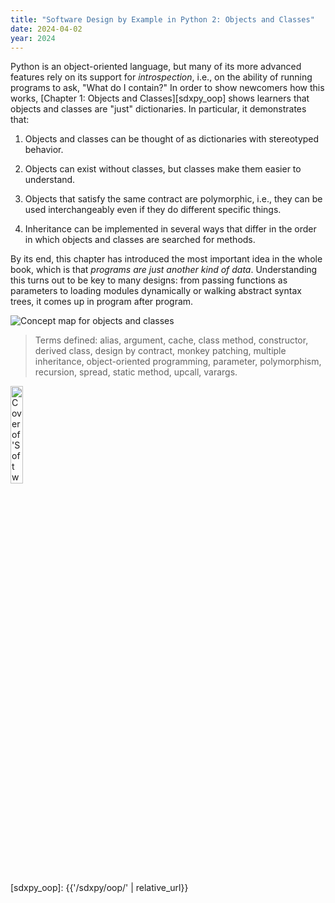 ```yaml
---
title: "Software Design by Example in Python 2: Objects and Classes"
date: 2024-04-02
year: 2024
---
```


Python is an object-oriented language,
but many of its more advanced features rely on its support for *introspection*,
i.e.,
on the ability of running programs to ask,
"What do I contain?"
In order to show newcomers how this works,
[Chapter 1: Objects and Classes][sdxpy_oop]
shows learners that objects and classes are "just" dictionaries.
In particular,
it demonstrates that:

1.  Objects and classes can be thought of as dictionaries with stereotyped behavior.

2.  Objects can exist without classes, but classes make them easier to understand.

3.  Objects that satisfy the same contract are polymorphic,
    i.e.,
    they can be used interchangeably even if they do different specific things.

4.  Inheritance can be implemented in several ways
    that differ in the order in which objects and classes are searched for methods.

By its end,
this chapter has introduced the most important idea in the whole book,
which is that *programs are just another kind of data*.
Understanding this turns out to be key to many designs:
from passing functions as parameters
to loading modules dynamically or walking abstract syntax trees,
it comes up in program after program.

<img class="centered" src="{{'/sdxpy/oop/concept_map.svg' | relative_url}}" alt="Concept map for objects and classes"/>

> Terms defined: alias, argument, cache, class method, constructor, derived class, design by contract, monkey patching, multiple inheritance, object-oriented programming, parameter, polymorphism, recursion, spread, static method, upcall, varargs.

<img src="{{'/sdxpy/sdxpy-cover.png' | relative_url}}" alt="Cover of 'Software Design by Example'" width="20%" class="centered">

[sdxpy_oop]: {{'/sdxpy/oop/' | relative_url}}
